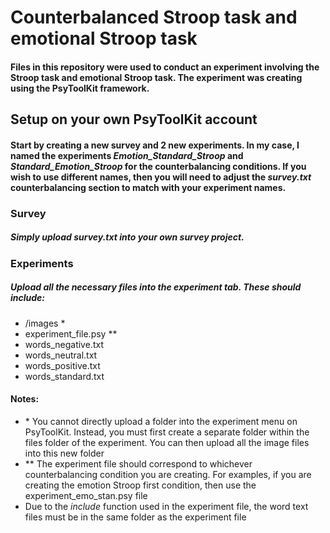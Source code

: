 # Counterbalanced Stroop task and emotional Stroop task

#### Files in this repository were used to conduct an experiment involving the Stroop task and emotional Stroop task. The experiment was creating using the PsyToolKit framework.

## Setup on your own PsyToolKit account
#### Start by creating a new survey and 2 new experiments. In my case, I named the experiments *Emotion_Standard_Stroop* and *Standard_Emotion_Stroop* for the counterbalancing conditions. If you wish to use different names, then you will need to adjust the *survey.txt* counterbalancing section to match with your experiment names.

### Survey
##### Simply upload *survey.txt* into your own survey project.

### Experiments
##### Upload all the necessary files into the experiment tab. These should include:
<ul> 
    <li>/images *</li>
    <li>experiment_file.psy **</li>
    <li>words_negative.txt</li>   
    <li>words_neutral.txt</li>   
    <li>words_positive.txt</li>   
    <li>words_standard.txt</li>   
</ul>

#### Notes:
<ul> 
    <li>* You cannot directly upload a folder into the experiment menu on PsyToolKit. Instead, you must first create a separate folder within the files folder of the experiment. You can then upload all the image files into this new folder</li>
    <li>** The experiment file should correspond to whichever counterbalancing condition you are creating. For examples, if you are creating the emotion Stroop first condition, then use the experiment_emo_stan.psy file</li>
    <li>Due to the <i>include</i> function used in the experiment file, the word text files must be in the same folder as the experiment file</li>
</ul>
